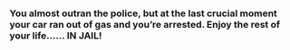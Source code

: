### You almost outran the police, but at the last crucial moment your car ran out of gas and you’re arrested. Enjoy the rest of your life…… IN JAIL!
